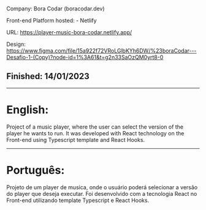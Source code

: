 ###

Company: Bora Codar (boracodar.dev)

Front-end Platform hosted: - Netlify

URL: https://player-music-bora-codar.netlify.app/

Design: https://www.figma.com/file/15a922f72VRoLGlbKYh6DW/%23boraCodar---Desafio-1-(Copy)?node-id=1%3A61&t=g2n33SaOzQM0yrt8-0

## Finished: 14/01/2023

---

# English:

Project of a music player, where the user can select the version of the player he wants to run. It was developed with React technology on the Front-end using Typescript template and React Hooks.

---

# Português:

Projeto de um player de musica, onde o usuário poderá selecionar a versão do player que deseja executar. Foi desenvolvido com a tecnologia React no Front-end utilizando template Typescript e React Hooks.

###
